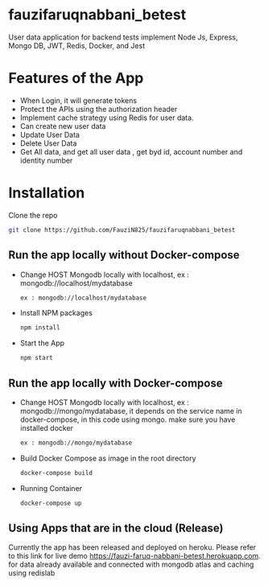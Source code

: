# fauzifaruqnabbani_betest
User data application for backend tests implement Node Js, Express, Mongo DB, JWT, Redis,  Docker, and Jest

# Features of the App
- When Login, it will generate tokens
- Protect the APIs using the authorization header 
- Implement cache strategy using Redis for user data.
- Can create new user data
- Update User Data
- Delete User Data
- Get All data, and get all user data , get byd id, account number and identity number

# Installation
Clone the repo
   ```sh
   git clone https://github.com/FauziN825/fauzifaruqnabbani_betest
   ```
## Run the app locally without Docker-compose
- Change HOST Mongodb locally with localhost, ex : mongodb://localhost/mydatabase
   ```sh
   ex : mongodb://localhost/mydatabase
   ```
- Install NPM packages
   ```sh
   npm install
   ```
- Start the App
   ```sh
   npm start
## Run the app locally with Docker-compose
- Change HOST Mongodb locally with localhost, ex : mongodb://mongo/mydatabase, it depends on the service name in docker-compose, in this code using mongo. make sure you have installed docker
   ```sh
   ex : mongodb://mongo/mydatabase
   ```
- Build Docker Compose as image in the root directory
   ```sh
   docker-compose build
   ```
- Running Container
   ```sh
   docker-compose up
 ## Using Apps that are in the cloud (Release)
 Currently the app has been released and deployed on heroku. Please refer to this link for live demo https://fauzi-faruq-nabbani-betest.herokuapp.com. for data already available and connected with mongodb atlas and caching using redislab
